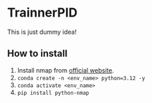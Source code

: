 ﻿# TrainnerPID

 This is just dummy idea!

## How to install
1. Install nmap from [official website](link:https://nmap.org/dist/nmap-7.95-setup.exe).
2. ```conda create -n <env_name> python=3.12 -y```
3. ```conda activate <env_name>```
4. ```pip install python-nmap```
